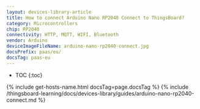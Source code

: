 ```yaml
---
layout: devices-library-article
title: How to connect Arduino Nano RP2040 Connect to ThingsBoard?
category: Microcontrollers
chip: RP2040
connectivity: HTTP, MQTT, WIFI, Bluetooth
vendor: Arduino
deviceImageFileName: arduino-nano-rp2040-connect.jpg
docsPrefix: paas/eu/
docsTag: paas-eu
---
```


* TOC
{:toc}

{% include get-hosts-name.html docsTag=page.docsTag %}
{% include /thingsboard-learning/docs/devices-library/guides/arduino-nano-rp2040-connect.md %}
